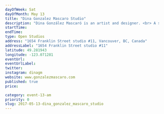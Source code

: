 ```yaml
---
dayOfWeek: Sat
dayOfMonth: May 13
title: "Dina Gonzalez Mascaro Studio"
description: "Dina González Mascaró is an artist and designer. <br> A sculptor who draws, paints and makes jewellery, González Mascaró inhabits the dual worlds of art and design.<br> Her work has been awarded prestigious awards and grants, exhibited in national and international design fairs, commissioned internationally, published in books and featured in print and digital media.<br> <br> For VDW DinaGM will open her studio and present an installation pairing artworks (drawing / painting) with jewellery design pieces. This installation of artwork and design objects that reference and influence each other shows the imperceptible line between art and design.<br> <br> we are planning to serve some beverages and snacks but do not have the details at this time."
startTime: 
endTime: 
type: Open Studios
address: "1654 Franklin Street studio #11, Vancouver, BC, Canada"
addressLabel: "1654 Franklin Street studio #11"
latitude: 49.281943
longitude: -123.071281
eventUrl: 
eventUrlLabel: 
twitter: 
instagram: dinagm
website: www.gonzalezmascaro.com
published: true
price: 

category: event-13-am
priority: 0
slug: 2017-05-13-dina_gonzalez_mascaro_studio
---
```

